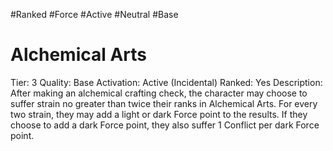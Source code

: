 #Ranked
#Force
#Active
#Neutral
#Base

# Alchemical Arts
Tier: 3
Quality: Base
Activation: Active (Incidental)
Ranked: Yes
Description: After making an alchemical crafting check, the character may choose to suffer strain no greater than twice their ranks in Alchemical Arts. For every two strain, they may add a light or dark Force point to the results. If they choose to add a dark Force point, they also suffer 1 Conflict per dark Force point.